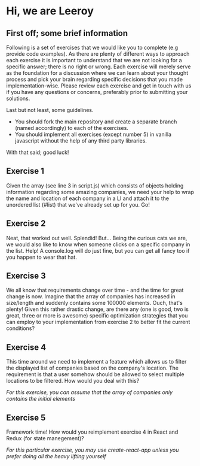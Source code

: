 # Hi, we are Leeroy

## First off; some brief information

Following is a set of exercises that we would like you to complete (e.g provide code examples). As there are plenty of different ways to approach each exercise it is important to understand that we are not looking for a specific answer; there is no right or wrong. Each exercise will merely serve as the foundation for a discussion where we can learn about your thought process and pick your brain regarding specific decisions that you made implementation-wise. Please review each exercise and get in touch with us if you have any questions or concerns, preferably prior to submitting your solutions.

Last but not least, some guidelines.

- You should fork the main repository and create a separate branch (named accordingly) to each of the exercises.
- You should implement all exercises (except number 5) in vanilla javascript without the help of any third party libraries.

With that said; good luck!

## Exercise 1

Given the array (see line 3 in script.js) which consists of objects holding information regarding some amazing companies, we need your help to wrap the name and location of each company in a LI and attach it to the unordered list (#list) that we've already set up for you. Go!

## Exercise 2

Neat, that worked out well. Splendid! But... Being the curious cats we are, we would also like to know when someone clicks on a specific company in the list. Help! A console.log will do just fine, but you can get all fancy too if you happen to wear that hat.

## Exercise 3

We all know that requirements change over time - and the time for great change is now. Imagine that the array of companies has increased in size/length and suddenly contains some 100000 elements. Ouch, that's plenty! Given this rather drastic change, are there any (one is good, two is great, three or more is awesome) specific optimization strategies that you can employ to your implementation from exercise 2 to better fit the current conditions?

## Exercise 4

This time around we need to implement a feature which allows us to filter the displayed list of companies based on the company's location. The requirement is that a user somehow should be allowed to select multiple locations to be filtered. How would you deal with this?

*For this exercise, you can assume that the array of companies only contains the initial elements*

## Exercise 5

Framework time! How would you reimplement exercise 4 in React and Redux (for state manegement)?

*For this particular exercise, you may use create-react-app unless you prefer doing all the heavy lifting yourself*
